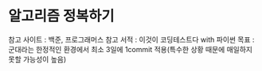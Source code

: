 # 알고리즘 정복하기
참고 사이트 : 백준, 프로그래머스
참고 서적 : 이것이 코딩테스트다 with 파이썬
목표 : 군대라는 한정적인 환경에서 최소 3일에 1commit 적용(특수한 상황 때문에 매일하지 못할 가능성이 높음)
